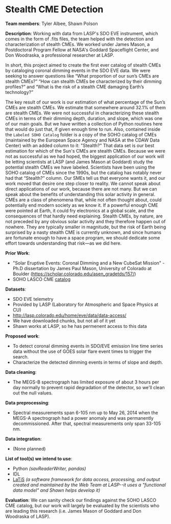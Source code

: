 # Stealth CME Detection

**Team members**: Tyler Albee, Shawn Polson

**Description**: Working with data from LASP's SDO EVE instrument, which comes in the form of .fits files, the team helped with the detection and characterization of stealth CMEs. We worked under James Mason, a Postdoctoral Program Fellow at NASA's Goddard Spaceflight Center, and Don Woodraska, a professional researcher at LASP. 

In short, this project aimed to create the first ever catalog of stealth CMEs by cataloging coronal dimming events in the SDO EVE data. We were seeking to answer questions like “What proportion of our sun’s CMEs are stealth CMEs?” “How can stealth CMEs be characterized by their dimming profiles?” and “What is the risk of a stealth CME damaging Earth’s technology?” 

The key result of our work is our estimation of what percentage of the Sun’s CMEs are stealth CMEs. We estimate that somewhere around 32.1% of them are stealth CMEs. We were not successful in characterizing these stealth CMEs in terms of their dimming depth, duration, and slope, which was one of our main goals. But we have written a collection of Python routines here that would do just that, if given enough time to run. Also, contained inside the `Labeled SOHO Catalog` folder is a copy of the SOHO catalog of CMEs (maintained by the European Space Agency and NASA at the CDAW Data Center) with an added column to it: "Stealth?" That data set is our best estimation for which of the Sun's CMEs are stealth CMEs. Because we were not as successful as we had hoped, the biggest application of our work will be letting scientists at LASP (and James Mason at Goddard) study the potential stealth CMEs we have labeled. Scientists have been using the SOHO catalog of CMEs since the 1990s, but the catalog has notably never had that “Stealth?” column. Our SMEs tell us that everyone wants it, and our work moved that desire one step closer to reality. We cannot speak about direct applications of our work, because there are not many. But we can speak about the benefits of understanding this solar activity in general. CMEs are a class of phenomena that, while not often thought about, could potentially end modern society as we know it. If a powerful enough CME were pointed at Earth, it could fry electronics at a global scale, and the consequences of that hardly need explaining. Stealth CMEs, by nature, are not preceded by any obvious solar activity and they therefore happen out of nowhere. They are typically smaller in magnitude, but the risk of Earth being surprised by a nasty stealth CME is currently unknown, and since humans are fortunate enough to have a space program, we should dedicate some effort towards understanding that risk—as we did here.



**Prior Work**: 
 - "Solar Eruptive Events: Coronal Dimming and a New CubeSat Mission" - Ph.D dissertation by James Paul Mason, University of Colorado at Boulder (https://scholar.colorado.edu/asen_gradetds/157/)
 - SOHO LASCO CME [catalog](https://cdaw.gsfc.nasa.gov/CME_list/UNIVERSAL/2010_05/univ2010_05.html)

**Datasets**: 
 - SDO EVE telemetry 
 - Provided by LASP (Laboratory for Atmospheric and Space Physics at CU)
 - http://lasp.colorado.edu/home/eve/data/data-access/
 - We have downloaded chunks, but not all of it yet
 - Shawn works at LASP, so he has permenent access to this data

**Proposed work**: 
 - To detect coronal dimming events in SDO/EVE emission line time series data without the use of GOES solar flare event times to trigger the search.
 - Characterize the detected dimming events in terms of slope and depth. 

**Data cleaning**: 
 - The MEGS-B spectrograph has limited exposure of about 3 hours per day normally to prevent rapid degradation of the detector, so we'll clean out the null values.

**Data preprocessing**: 
 - Spectral measurements span 6-105 nm up to May 26, 2014 when the MEGS-A spectrograph had a power anomaly and was permanently decommissioned. After that, spectral measurements only span 33-105 nm. 

**Data integration**:
 - (None planned)



**List of tool(s) we intend to use**:
 - Python *(savReaderWriter, pandas)*
 - IDL
 - [LaTiS](https://github.com/latis-data/latis) *(a software framework for data access, processing, and output created and maintained by the Web Team at LASP--it uses a "functional data model" and Shawn helps develop it)*

**Evaluation**: We can sanity check our findings against the SOHO LASCO CME catalog, but our work will largely be evaluated by the scientists who are leading this research (i.e. James Mason of Goddard and Don Woodraska of LASP).
